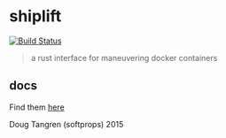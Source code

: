 # shiplift

[![Build Status](https://travis-ci.org/softprops/shiplift.svg)](https://travis-ci.org/softprops/shiplift)

> a rust interface for maneuvering docker containers

## docs

Find them [here](https://softprops.github.io/shiplift)


Doug Tangren (softprops) 2015
